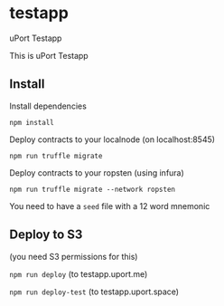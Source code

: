 # testapp

uPort Testapp

This is uPort Testapp

## Install

Install dependencies
```
npm install
```

Deploy contracts to your localnode (on localhost:8545)

```
npm run truffle migrate
```

Deploy contracts to your ropsten (using infura)

```
npm run truffle migrate --network ropsten
```
You need to have a `seed` file with a 12 word mnemonic


## Deploy to S3
(you need S3 permissions for this)

`npm run deploy` (to testapp.uport.me)

`npm run deploy-test` (to testapp.uport.space)
